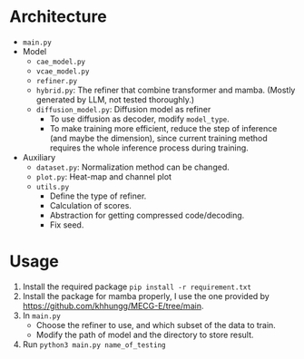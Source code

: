# Architecture
- `main.py`
- Model
	- `cae_model.py`
	- `vcae_model.py`
	- `refiner.py`
	- `hybrid.py`: The refiner that combine transformer and mamba. (Mostly generated by LLM, not tested thoroughly.)
	- `diffusion_model.py`: Diffusion model as refiner
		- To use diffusion as decoder, modify `model_type`.
		- To make training more efficient, reduce the step of inference (and maybe the dimension), since current training method requires the whole inference process during training.
- Auxiliary
	- `dataset.py`: Normalization method can be changed.
	- `plot.py`: Heat-map and channel plot
	- `utils.py`
		- Define the type of refiner.
		- Calculation of scores.
		- Abstraction for getting compressed code/decoding.
		- Fix seed.

# Usage
1. Install the required package `pip install -r requirement.txt`
2. Install the package for mamba properly, I use the one provided by https://github.com/khhungg/MECG-E/tree/main.
3. In `main.py`
	- Choose the refiner to use, and which subset of the data to train.
	- Modify the path of model and the directory to store result.
4. Run `python3 main.py name_of_testing`
